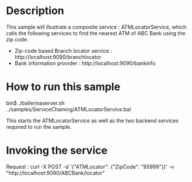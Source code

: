 Description
===========
This sample will illustrate a composite service : ATMLocatorService, which calls the following services to find the nearest ATM of ABC Bank using the zip code.

- Zip-code based Branch locator service : http://localhost:9090/branchlocator
- Bank information provider : http://localhost:9090/bankinfo



How to run this sample
======================
bin$ ./ballerinaserver.sh ../samples/ServiceChaining/ATMLocatorService.bal

This starts the ATMLocatorService as well as the two backend services required to run the sample.

Invoking the service
====================
Request : curl -X POST -d '{"ATMLocator": {"ZipCode": "95999"}}' -v "http://localhost:9090/ABCBank/locator"



